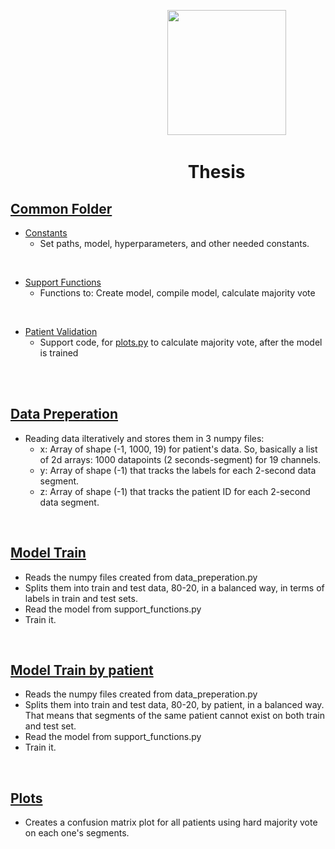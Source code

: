 &emsp; &emsp; &emsp; &emsp; &emsp; &emsp; &emsp; &emsp; &emsp; &emsp; &emsp; &emsp; &emsp; &emsp; <img src="https://i.imgur.com/UwbMboU.png" width="190" height="200">

# &emsp;&emsp; &emsp; &emsp; &emsp; &emsp; &emsp; &emsp; &nbsp; Thesis

## <a href="https://github.com/ggkenios/eeg-diagnosis/tree/main/common">Common Folder</a> <br>
* <a href="https://github.com/ggkenios/eeg-diagnosis/blob/main/common/constants.py">Constants</a> <br>
   - Set paths, model, hyperparameters, and other needed constants.
<br>

* <a href="https://github.com/ggkenios/eeg-diagnosis/blob/main/common/support_functions.py">Support Functions</a> <br>
   - Functions to: Create model, compile model, calculate majority vote
<br>

* <a href="https://github.com/ggkenios/eeg-diagnosis/blob/main/common/patient_validation.py">Patient Validation</a> <br>
   - Support code, for <a href="https://github.com/ggkenios/eeg-diagnosis/blob/main/plots.py">plots.py</a> to calculate majority vote, after the model is trained
<br>
<br>

## <a href="https://github.com/ggkenios/eeg-diagnosis/blob/main/data_preperation.py">Data Preperation</a> <br>
   * Reading data ilteratively and stores them in 3 numpy files: <br>
     - x: Array of shape (-1, 1000, 19) for patient's data. So, basically a list of 2d arrays: 1000 datapoints (2 seconds-segment) for 19 channels. <br>
     - y: Array of shape (-1) that tracks the labels for each 2-second data segment. <br>
     - z: Array of shape (-1) that tracks the patient ID for each 2-second data segment. <br>

<br>

## <a href="https://github.com/ggkenios/eeg-diagnosis/blob/main/model_train.py">Model Train</a> <br>
   - Reads the numpy files created from data_preperation.py <br>
   - Splits them into train and test data, 80-20, in a balanced way, in terms of labels in train and test sets. <br>
   - Read the model from support_functions.py <br>
   - Train it. <br>
   
<br>

## <a href="https://github.com/ggkenios/eeg-diagnosis/blob/main/model_train_by_patient.py">Model Train by patient</a> <br>
   - Reads the numpy files created from data_preperation.py <br>
   - Splits them into train and test data, 80-20, by patient, in a balanced way. That means that segments of the same patient cannot exist on both train and test set. <br>
   - Read the model from support_functions.py <br>
   - Train it. <br>
   
<br>

## <a href="https://github.com/ggkenios/eeg-diagnosis/blob/main/plots.py">Plots</a> <br>
   - Creates a confusion matrix plot for all patients using hard majority vote on each one's segments.

<br>
